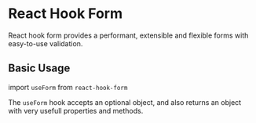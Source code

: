 # React Hook Form

React hook form provides a performant, extensible and flexible forms with easy-to-use validation.

## Basic Usage

import `useForm` from `react-hook-form`

The `useForm` hook accepts an optional object, and also returns an object with very usefull properties and methods.
